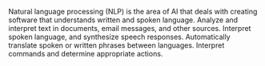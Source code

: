 Natural language processing (NLP) is the area of AI that deals with creating software that understands written and spoken language. 
Analyze and interpret text in documents, email messages, and other sources. 
Interpret spoken language, and synthesize speech responses. 
Automatically translate spoken or written phrases between languages. 
Interpret commands and determine appropriate actions.